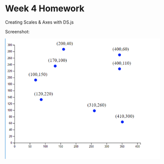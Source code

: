 # Week 4 Homework 

Creating Scales & Axes with DS.js

Screenshot: 

![Scales and Axes Screenshot](screenshot.png)